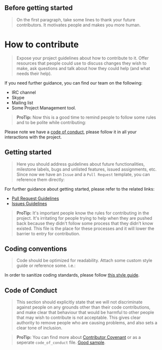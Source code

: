 ## Before getting started

> On the first paragraph, take some lines to thank your future contributors. It motivates people and makes you more human.

# How to contribute

> Expose your project guidelines about how to contribute to it. Offer resources that people could use to discuss changes they wish to make, ask questions and talk about how they could help (and what needs their help).

If you need further guidance, you can find our team on the following:

* IRC channel
* Skype
* Mailing list
* Some Project Management tool.

> **ProTip:** Now this is a good time to remind people to follow some rules and to be polite while contributing:

Please note we have a [code of conduct](#code-of-conduct), please follow it in all your interactions with the project.

## Getting started

> Here you should address guidelines about future functionalities, milestone labels, bugs and unlisted features, issued assignments, etc. Since now we have an `Issue` and a `Pull Request` template, you can reference them directly:

For further guidance about getting started, please refer to the related links:

* [Pull Request Guidelines](PULL_REQUEST_TEMPLATE.md)
* [Issues Guidelines](ISSUE_TEMPLATE.md)

> **ProTip:** It's important people know the rules for contributing in the project. It's irritating for people trying to help when they are pushed back because they didn't follow some process that they didn't know existed. This file is the place for these processes and it will lower the barrier to entry for contribution.

## Coding conventions

> Code should be optimized for readability. Attach some custom style guide or reference some. i.e.:

In order to sanitize coding standards, please follow [this style guide](https://github.com/airbnb/javascript).

## Code of Conduct

> This section should explicitly state that we will not discriminate against people on any grounds other than their code contributions, and make clear that behaviour that would be harmful to other people that may wish to contribute is not acceptable. This gives clear authority to remove people who are causing problems, and also sets a clear tone of inclusion.

> **ProTip:** You can find more about  [Contributor Covenant](http://contributor-covenant.org) or as a seperate `code_of_conduct` file. [Good sample](http://contributor-covenant.org/version/1/4/).